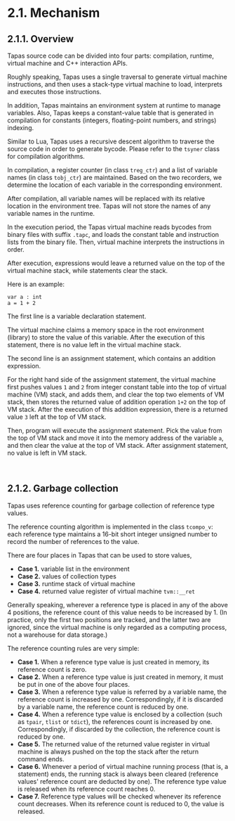 # 2.1. Mechanism

## 2.1.1. Overview

Tapas source code can be divided into four parts: compilation, runtime, virtual machine and C++ interaction APIs.

Roughly speaking, Tapas uses a single traversal to generate virtual machine instructions, and then uses a stack-type virtual machine to load, interprets and executes those instructions.

In addition, Tapas maintains an environment system at runtime to manage variables. Also, Tapas keeps a constant-value table that is generated in compilation for constants (integers, floating-point numbers, and strings) indexing.

Similar to Lua, Tapas uses a recursive descent algorithm to traverse the source code in order to generate bycode. Please refer to the ``tsyner`` class for compilation algorithms.

In compilation, a register counter (in class ``treg_ctr``) and a list of variable names (in class ``tobj_ctr``) are maintained. Based on the two recorders, we determine the location of each variable in the corresponding environment.

After compilation, all variable names will be replaced with its relative location in the environment tree. Tapas will not store the names of any variable names in the runtime.

In the execution period, the Tapas virtual machine reads bycodes from binary files with suffix ``.tapc``, and loads the constant table and instruction lists from the binary file. Then, virtual machine interprets the instructions in order.

After execution, expressions would leave a returned value on the top of the virtual machine stack, while statements clear the stack.

Here is an example:

```tapas
var a : int
a = 1 + 2
```

The first line is a variable declaration statement.

The virtual machine claims a memory space in the root environment (library) to store the value of this variable. After the execution of this statement, there is no value left in the virtual machine stack.

The second line is an assignment statement, which contains an addition expression.

For the right hand side of the assignment statement, the virtual machine first pushes values ``1`` and ``2`` from integer constant table into the top of virtual machine (VM) stack, and adds them, and clear the top two elements of VM stack, then stores the returned value of addition operation ``1+2`` on the top of VM stack. After the execution of this addition expression, there is a returned value ``3`` left at the top of VM stack.

Then, program will execute the assignment statement. Pick the value from the top of VM stack and move it into the memory address of the variable ``a``, and then clear the value at the top of VM stack. After assignment statement, no value is left in VM stack.

<br>

## 2.1.2. Garbage collection

Tapas uses reference counting for garbage collection of reference type values.

The reference counting algorithm is implemented in the class ``tcompo_v``: each reference type maintains a 16-bit short integer unsigned number to record the number of references to the value.

There are four places in Tapas that can be used to store values,

- **Case 1.** variable list in the environment
- **Case 2.** values of collection types
- **Case 3.** runtime stack of virtual machine
- **Case 4.** returned value register of virtual machine ``tvm::__ret``

Generally speaking, wherever a reference type is placed in any of the above 4 positions, the reference count of this value needs to be increased by 1. (In practice, only the first two positions are tracked, and the latter two are ignored, since the virtual machine is only regarded as a computing process, not a warehouse for data storage.)

The reference counting rules are very simple:

- **Case 1.** When a reference type value is just created in memory, its reference count is zero.
- **Case 2.** When a reference type value is just created in memory, it must be put in one of the above four places.
- **Case 3.** When a reference type value is referred by a variable name, the reference count is increased by one. Correspondingly, if it is discarded by a variable name, the reference count is reduced by one.
- **Case 4.** When a reference type value is enclosed by a collection (such as ``tpair``, ``tlist`` or ``tdict``), the references count is increased by one. Correspondingly, if discarded by the collection, the reference count is reduced by one.
- **Case 5.** The returned value of the returned value register in virtual machine is always pushed on the top the stack after the return command ends.
- **Case 6.** Whenever a period of virtual machine running process (that is, a statement) ends, the running stack is always been cleared (reference values' reference count are deducted by one). The reference type value is released when its reference count reaches 0.
- **Case 7.** Reference type values will be checked whenever its reference count decreases. When its reference count is reduced to 0, the value is released.

